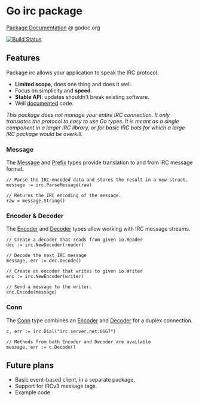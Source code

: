 # Go **irc** package

[Package Documentation][Documentation] @ godoc.org

[![Build Status](https://drone.io/github.com/sorcix/irc/status.png)](https://drone.io/github.com/sorcix/irc/latest)

## Features
Package irc allows your application to speak the IRC protocol.

 - **Limited scope**, does one thing and does it well.
 - Focus on simplicity and **speed**.
 - **Stable API**: updates shouldn't break existing software.
 - Well [documented][Documentation] code.

*This package does not manage your entire IRC connection. It only translates the protocol to easy to use Go types. It is meant as a single component in a larger IRC library, or for basic IRC bots for which a large IRC package would be overkill.*

### Message
The [Message][] and [Prefix][] types provide translation to and from IRC message format.

    // Parse the IRC-encoded data and stores the result in a new struct.
    message := irc.ParseMessage(raw)

    // Returns the IRC encoding of the message.
    raw = message.String()

### Encoder & Decoder
The [Encoder][] and [Decoder][] types allow working with IRC message streams.

    // Create a decoder that reads from given io.Reader
    dec := irc.NewDecoder(reader)

    // Decode the next IRC message
    message, err := dec.Decode()

    // Create an encoder that writes to given io.Writer
    enc := irc.NewEncoder(writer)

    // Send a message to the writer.
    enc.Encode(message)

### Conn
The [Conn][] type combines an [Encoder][] and [Decoder][] for a duplex connection.

    c, err := irc.Dial("irc.server.net:6667")

    // Methods from both Encoder and Decoder are available
    message, err := c.Decode()

## Future plans

 - Basic event-based client, in a separate package.
 - Support for IRCv3 message tags.
 - Example code


[Documentation]: https://godoc.org/github.com/sorcix/irc "Package documentation by Godoc.org"
[Message]: http://godoc.org/github.com/sorcix/irc#Message "Message type documentation"
[Prefix]: http://godoc.org/github.com/sorcix/irc#Prefix "Prefix type documentation"
[Encoder]: http://godoc.org/github.com/sorcix/irc#Encoder "Encoder type documentation"
[Decoder]: http://godoc.org/github.com/sorcix/irc#Decoder "Decoder type documentation"
[Conn]: http://godoc.org/github.com/sorcix/irc#Conn "Conn type documentation"
[RFC1459]: http://tools.ietf.org/html/rfc1459.html "RFC 1459"
